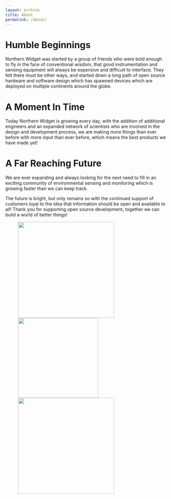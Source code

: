 ```yaml
---
layout: archive
title: About
permalink: /about/
---
```


# Humble Beginnings 
Northern Widget was started by a group of friends who were bold enough to fly in the face of conventional wisdom, that good instrumentation and sensing equipment will always be expensive and difficult to interface. They felt there must be other ways, and started down a long path of open source hardware and software design which has spawned devices which are deployed on multiple continents around the globe. 

# A Moment In Time
Today Northern Widget is growing every day, with the addition of additional engineers and an expanded network of scientists who are involved in the design and development process, we are making more things than ever before with more input than ever before, which means the best products we have made yet!

# A Far Reaching Future
We are ever expanding and always looking for the next need to fill in an exciting community of environmental sensing and monitoring which is growing faster than we can keep track. 

The future is bright, but only remains so with the continued support of customers loyal to the idea that information should be open and available to all! Thank you for supporting open source development, together we can build a world of better things!

<figure class="third">
	<img src="http://friskco.com/img/opensource2.png" style="width:300px;height:300px;">
	<img src="https://opensource.org/files/osi_keyhole_300X300_90ppi_0.png" style="width:250px;height:250px;">
	<img src="https://1abxf1rh6g01lhm2riyrt55k-wpengine.netdna-ssl.com/wp-content/uploads/2015/03/o4888.jpg" style="width:300px;height:300px;">
	<!-- <figcaption>Caption describing these three images.</figcaption> -->
</figure>